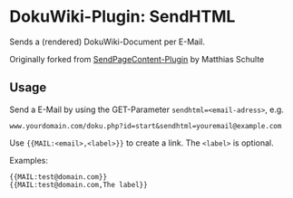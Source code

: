 # DokuWiki-Plugin: SendHTML

Sends a (rendered) DokuWiki-Document per E-Mail.

Originally forked from [SendPageContent-Plugin](http://dokuwiki.org/plugin:sendpagecontent) by Matthias Schulte

## Usage

Send a E-Mail by using the GET-Parameter ``sendhtml=<email-adress>``, e.g.

```
www.yourdomain.com/doku.php?id=start&sendhtml=youremail@example.com
```

Use ``{{MAIL:<email>,<label>}}`` to create a link. The ``<label>`` is optional.

Examples:

```
{{MAIL:test@domain.com}}
{{MAIL:test@domain.com,The label}}
```